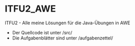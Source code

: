 # ITFU2_AWE
ITFU2 - Alle meine Lösungen für die Java-Übungen in AWE

- Der Quellcode ist unter /src/
- Die Aufgabenblätter sind unter /aufgabenzettel/
